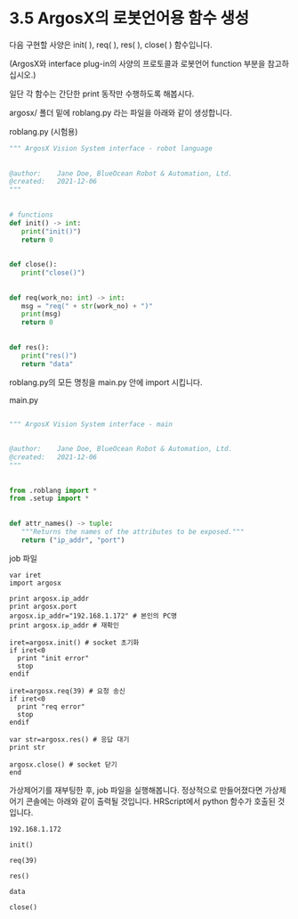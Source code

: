 # 3.5 ArgosX의 로봇언어용 함수 생성


다음 구현할 사양은 init( ), req( ), res( ), close( ) 함수입니다.

(ArgosX와 interface plug-in의 사양의 프로토콜과 로봇언어 function 부분을 참고하십시오.)



일단 각 함수는 간단한 print 동작만 수행하도록 해봅시다.

argosx/ 폴더 밑에 roblang.py 라는 파일을 아래와 같이 생성합니다.



roblang.py (시험용)
``` python 
""" ArgosX Vision System interface - robot language
 
 
@author:    Jane Doe, BlueOcean Robot & Automation, Ltd.
@created:   2021-12-06
"""
 
 
# functions
def init() -> int:
   print("init()")
   return 0
 
 
def close():
   print("close()")
 
 
def req(work_no: int) -> int:
   msg = "req(" + str(work_no) + ")"
   print(msg)
   return 0
 
 
def res():
   print("res()")
   return "data"
```

roblang.py의 모든 명칭을 main.py 안에 import 시킵니다.



main.py
```python

""" ArgosX Vision System interface - main
 
 
@author:    Jane Doe, BlueOcean Robot & Automation, Ltd.
@created:   2021-12-06
"""
 
 
from .roblang import *
from .setup import *
 
 
def attr_names() -> tuple:
   """Returns the names of the attributes to be exposed."""
   return ("ip_addr", "port")

```


job 파일
```
var iret
import argosx
 
print argosx.ip_addr
print argosx.port
argosx.ip_addr="192.168.1.172" # 본인의 PC명
print argosx.ip_addr # 재확인
 
iret=argosx.init() # socket 초기화
if iret<0
  print "init error"
  stop
endif
 
iret=argosx.req(39) # 요청 송신
if iret<0
  print "req error"
  stop
endif
 
var str=argosx.res() # 응답 대기
print str
 
argosx.close() # socket 닫기
end
```

가상제어기를 재부팅한 후, job 파일을 실행해봅니다. 정상적으로 만들어졌다면 가상제어기 콘솔에는 아래와 같이 출력될 것입니다. HRScript에서 python 함수가 호출된 것입니다.
```
192.168.1.172

init()

req(39)

res()

data

close()
```
